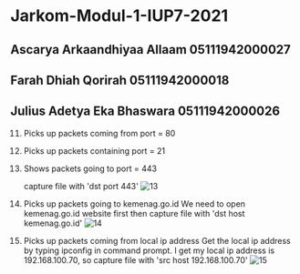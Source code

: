 # Jarkom-Modul-1-IUP7-2021

## Ascarya Arkaandhiyaa Allaam 05111942000027
## Farah Dhiah Qorirah 05111942000018	
## Julius Adetya Eka Bhaswara 05111942000026	


11. Picks up packets coming from port = 80

12. Picks up packets containing port = 21

13. Shows packets going to port = 443

    capture file with 'dst port 443'
![13](https://user-images.githubusercontent.com/73812417/134363822-c663f7df-cf4c-41c8-bb60-f51454b213fd.png)


14. Picks up packets going to kemenag.go.id
  We need to open kemenag.go.id website first then capture file with 'dst host kemenag.go.id'
  ![14](https://user-images.githubusercontent.com/73812417/134363164-9e8aa8e9-7a3d-4149-ad5f-67960a4f832c.png)

15. Picks up packets coming from local ip address 
      Get the local ip address by typing ipconfig in command prompt. I get my local ip address is  192.168.100.70, so capture file with 'src host 192.168.100.70'
![15](https://user-images.githubusercontent.com/73812417/134364142-1af856d2-a2f3-42ee-9588-ece058ce4b87.png)

